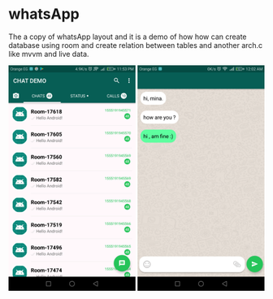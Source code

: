 # whatsApp

The a copy of whatsApp layout and it is a demo of how how can create database using room and create relation between tables and another arch.c like mvvm and live data.

<img src="screenshots/screen-1.png" width="250"/> <img src="screenshots/screen-2.png" width="250"/>

